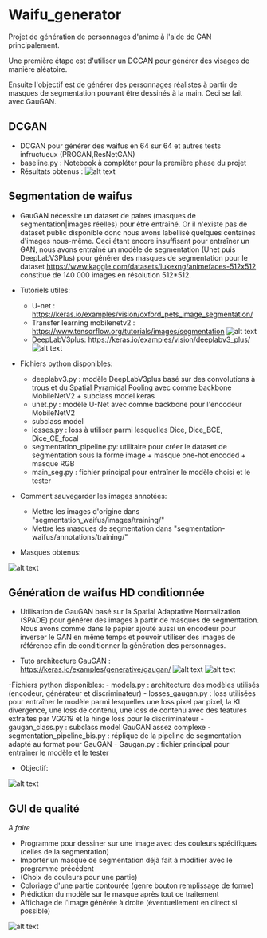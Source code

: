 # Waifu_generator

Projet de génération de personnages d'anime à l'aide de GAN principalement.

Une première étape est d'utiliser un DCGAN pour générer des visages de manière aléatoire.

Ensuite l'objectif est de générer des personnages réalistes à partir de masques de segmentation pouvant être dessinés à la main. Ceci se fait avec GauGAN.

## DCGAN

- DCGAN pour générer des waifus en 64 sur 64 et autres tests infructueux (PROGAN,ResNetGAN)
- baseline.py : Notebook à compléter pour la première phase du projet
- Résultats obtenus :
![alt text](https://github.com/Rubiksman78/Waifu_generator/blob/main/images/generated_images_e064.png?raw=true)

## Segmentation de waifus

- GauGAN nécessite un dataset de paires (masques de segmentation|images réelles)
pour être entraîné. Or il n'existe pas de dataset public disponible donc
nous avons labellisé quelques centaines d'images nous-même. Ceci étant
encore insuffisant pour entraîner un GAN, nous avons entraîné un modèle de
segmentation (Unet puis DeepLabV3Plus) pour générer des masques de segmentation
pour le dataset https://www.kaggle.com/datasets/lukexng/animefaces-512x512 
constitué de 140 000 images en résolution 512*512. 

- Tutoriels utiles:
    - U-net : https://keras.io/examples/vision/oxford_pets_image_segmentation/
    - Transfer learning mobilenetv2 : https://www.tensorflow.org/tutorials/images/segmentation
    ![alt text](https://github.com/Rubiksman78/Waifu_generator/blob/main/images/u-net-architecture-1024x682.png)
    - DeepLabV3plus: https://keras.io/examples/vision/deeplabv3_plus/
    ![alt text](https://github.com/Rubiksman78/Waifu_generator/blob/main/images/1%202mYfKnsX1IqCCSItxpXSGA.png)

- Fichiers python disponibles:
    - deeplabv3.py : modèle DeepLabV3plus basé sur des convolutions à trous
    et du Spatial Pyramidal Pooling avec comme backbone MobileNetV2 +
    subclass model keras
    - unet.py : modèle U-Net avec comme backbone pour l'encodeur MobileNetV2
    + subclass model
    - losses.py : loss à utiliser parmi lesquelles Dice, Dice_BCE, Dice_CE_focal
    - segmentation_pipeline.py: utilitaire pour créer le dataset de segmentation
    sous la forme image + masque one-hot encoded + masque RGB
    - main_seg.py : fichier principal pour entraîner le modèle choisi et le tester

- Comment sauvegarder les images annotées:
    - Mettre les images d'origine dans "segmentation_waifus/images/training/"
    - Mettre les masques de segmentation dans "segmentation-waifus/annotations/training/"

- Masques obtenus: 

![alt text](https://github.com/Rubiksman78/Waifu_generator/blob/main/images/output.png)
## Génération de waifus HD conditionnée

- Utilisation de GauGAN basé sur la Spatial Adaptative Normalization (SPADE) 
pour générer des images à partir de masques de segmentation.
Nous avons comme dans le papier ajouté aussi un encodeur pour inverser
le GAN en même temps et pouvoir utiliser des images de référence afin
de conditionner la génération des personnages.

- Tuto architecture GauGAN : https://keras.io/examples/generative/gaugan/
![alt text](https://github.com/Rubiksman78/Waifu_generator/blob/main/images/spade_layer.png)
![alt text](https://github.com/Rubiksman78/Waifu_generator/blob/main/images/D-YnPm-WwAAvG_G.jpg)

-Fichiers python disponibles:
    - models.py : architecture des modèles utilisés (encodeur, générateur et
    discriminateur)
    - losses_gaugan.py : loss utilisées pour entraîner le modèle parmi lesquelles
    une loss pixel par pixel, la KL divergence, une loss de contenu, une loss
    de contenu avec des features extraites par VGG19 et la hinge loss pour le 
    discriminateur
    - gaugan_class.py : subclass model GauGAN assez complexe 
    - segmentation_pipeline_bis.py : réplique de la pipeline de segmentation
    adapté au format pour GauGAN
    - Gaugan.py : fichier principal pour entraîner le modèle et le tester

- Objectif:

![alt text](https://github.com/Rubiksman78/Waifu_generator/blob/main/images/gaugan_steins.png)
## GUI de qualité

*A faire*
- Programme pour dessiner sur une image avec des couleurs spécifiques (celles de la segmentation)
- Importer un masque de segmentation déjà fait à modifier avec le programme précédent
- (Choix de couleurs pour une partie)
- Coloriage d'une partie contourée (genre bouton remplissage de forme)
- Prédiction du modèle sur le masque après tout ce traitement
- Affichage de l'image générée à droite (éventuellement en direct si possible)

![alt text](https://github.com/Rubiksman78/Waifu_generator/blob/main/images/guisteins.jpg)